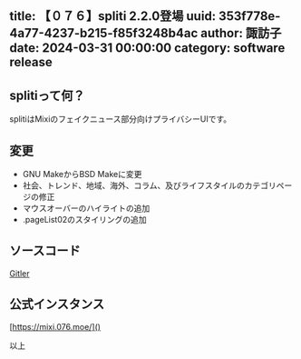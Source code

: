 title: 【０７６】spliti 2.2.0登場
uuid: 353f778e-4a77-4237-b215-f85f3248b4ac
author: 諏訪子
date: 2024-03-31 00:00:00
category: software release
----
## splitiって何？
splitiはMixiのフェイクニュース部分向けプライバシーUIです。

## 変更
* GNU MakeからBSD Makeに変更
* 社会、トレンド、地域、海外、コラム、及びライフスタイルのカテゴリページの修正
* マウスオーバーのハイライトの追加
* .pageList02のスタイリングの追加

## ソースコード
[Gitler](https://gitler.moe/suwako/spliti)

## 公式インスタンス
[https://mixi.076.moe/]()

以上
